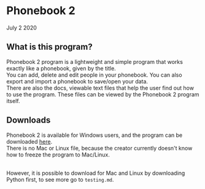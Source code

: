 # Phonebook 2
July 2 2020

## What is this program?
Phonebook 2 program is a lightweight and simple program that works exactly like a phonebook, given by the title. <br>
You can add, delete and edit people in your phonebook. You can also export and import a phonebook to save/open your data. <br>
There are also the docs, viewable text files that help the user find out how to use the program. These files can be viewed by the Phonebook 2 program itself.

## Downloads
Phonebook 2 is available for Windows users, and the program can be downloaded [here](https://drive.google.com/file/d/1VmVRsAqnntm2yZx5P3M0Aga0d7F9qdGN/view?usp=sharing). <br>
There is no Mac or Linux file, because the creator currently doesn't know how to freeze the program to Mac/Linux. <br> <br>

However, it is possible to download for Mac and Linux by downloading Python first, to see more go to `testing.md`.